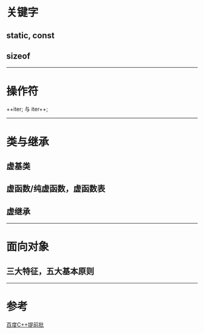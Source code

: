 # 关键字

## static, const

## sizeof

---

# 操作符

++iter; 与 iter++;

---

# 类与继承

## 虚基类

## 虚函数/纯虚函数，虚函数表

## 虚继承

---

# 面向对象

## 三大特征，五大基本原则

---

# 参考

[百度C++提前批](https://www.nowcoder.com/discuss/96139?type=0&order=0&pos=16&page=1)


